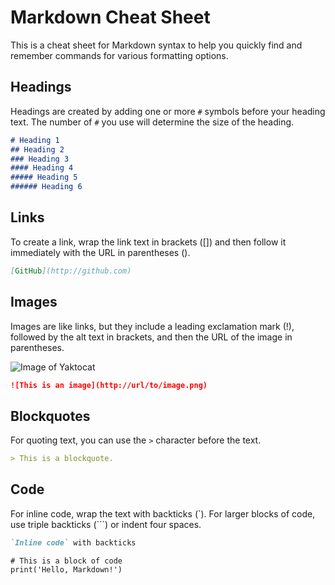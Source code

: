 # Markdown Cheat Sheet

This is a cheat sheet for Markdown syntax to help you quickly find and remember commands for various formatting options.

## Headings

Headings are created by adding one or more `#` symbols before your heading text. The number of `#` you use will determine the size of the heading.

```markdown
# Heading 1
## Heading 2
### Heading 3
#### Heading 4
##### Heading 5
###### Heading 6
```


## Links

To create a link, wrap the link text in brackets ([]) and then follow it immediately with the URL in parentheses ().

```markdown
[GitHub](http://github.com)
```

## Images

Images are like links, but they include a leading exclamation mark (!), followed by the alt text in brackets, and then the URL of the image in parentheses.

![Image of Yaktocat](https://octodex.github.com/images/yaktocat.png)

```markdown
![This is an image](http://url/to/image.png)
```

## Blockquotes

For quoting text, you can use the `>` character before the text.

```markdown
> This is a blockquote.
```

## Code

For inline code, wrap the text with backticks (`). For larger blocks of code, use triple backticks (```) or indent four spaces.

```markdown
`Inline code` with backticks
```

```
# This is a block of code
print('Hello, Markdown!')
```


